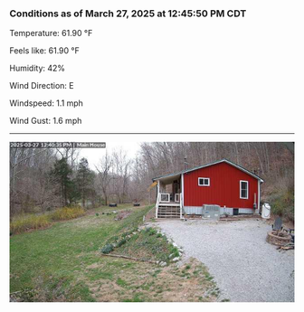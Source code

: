 ### Conditions as of March 27, 2025 at 12:45:50 PM CDT 

Temperature: 61.90 &deg;F

Feels like: 61.90 &deg;F

Humidity: 42%

Wind Direction: E

Windspeed: 1.1 mph

Wind Gust: 1.6 mph

---

<img src="./images/latest.jpeg"/>

